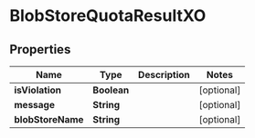
# BlobStoreQuotaResultXO

## Properties
Name | Type | Description | Notes
------------ | ------------- | ------------- | -------------
**isViolation** | **Boolean** |  |  [optional]
**message** | **String** |  |  [optional]
**blobStoreName** | **String** |  |  [optional]



